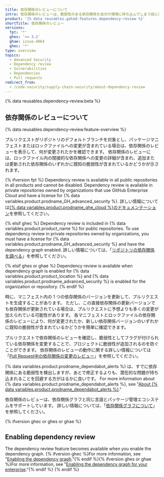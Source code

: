 ```yaml
---
title: 依存関係のレビューについて
intro: 依存関係のレビューは、脆弱性のある依存関係を自分の環境に持ち込んでしまう前に捉え、ライセンス、依存物、依存関係の期間に関する情報を提供します。
product: '{% data reusables.gated-features.dependency-review %}'
shortTitle: 依存関係のレビュー
versions:
  fpt: '*'
  ghes: '>= 3.2'
  ghae: issue-4864
  ghec: '*'
type: overview
topics:
  - Advanced Security
  - Dependency review
  - Vulnerabilities
  - Dependencies
  - Pull requests
redirect_from:
  - /code-security/supply-chain-security/about-dependency-review
---
```


{% data reusables.dependency-review.beta %}

## 依存関係のレビューについて

{% data reusables.dependency-review.feature-overview %}

プルリクエストがリポジトリのデフォルトブランチを対象とし、パッケージマニフェストまたはロックファイルへの変更が含まれている場合は、依存関係のレビューを表示して、何が変更されたかを確認できます。 依存関係のレビューには、ロックファイル内の間接的な依存関係への変更の詳細が含まれ、追加または更新された依存関係のいずれかに既知の脆弱性が含まれているかどうかが示されます。

{% ifversion fpt %}
Dependency review is available in all public repositories in all products and cannot be disabled. Dependency review is available in private repositories owned by organizations that use GitHub Enterprise Cloud and have a license for {% data variables.product.prodname_GH_advanced_security %}. 詳しい情報については[{% data variables.product.prodname_ghe_cloud %}のドキュメンテーション](/enterprise-cloud@latest/code-security/supply-chain-security/understanding-your-software-supply-chain/about-dependency-review)を参照してください。

{% elsif ghec %}
Dependency review is included in {% data variables.product.product_name %} for public repositories. To use dependency review in private repositories owned by organizations, you must have a license for {% data variables.product.prodname_GH_advanced_security %} and have the dependency graph enabled. 詳しい情報については、「[リポジトリの依存関係を調べる](/code-security/supply-chain-security/understanding-your-software-supply-chain/exploring-the-dependencies-of-a-repository#enabling-and-disabling-the-dependency-graph-for-a-private-repository)」を参照してください。

{% elsif ghes or ghae %}
Dependency review is available when dependency graph is enabled for {% data variables.product.product_location %} and {% data variables.product.prodname_advanced_security %} is enabled for the organization or repository.
{% endif %}

時に、マニフェスト内の 1 つの依存関係のバージョンを更新して、プルリクエストを生成することがあります。 ただし、この直接依存関係の更新バージョンでも依存関係が更新されている場合は、プルリクエストに予想よりも多くの変更が加えられている可能性があります。 各マニフェストとロックファイルの依存関係のレビューにより、何が変更されたか、新しい依存関係バージョンのいずれかに既知の脆弱性が含まれているかどうかを簡単に確認できます。

プルリクエストで依存関係のレビューを確認し、脆弱性としてフラグが付けられている依存関係を変更することで、プロジェクトに脆弱性が追加されるのを防ぐことができます。 依存関係のレビューの動作に関する詳しい情報については「[Pull Request中の依存関係の変更のレビュー](/pull-requests/collaborating-with-pull-requests/reviewing-changes-in-pull-requests/reviewing-dependency-changes-in-a-pull-request)」を参照してください。

{% data variables.product.prodname_dependabot_alerts %} は、すでに依存関係にある脆弱性を検出しますが、あとで修正するよりも、潜在的な問題が持ち込まれることを回避する方がはるかに良いです。 For more information about {% data variables.product.prodname_dependabot_alerts %}, see "[About {% data variables.product.prodname_dependabot_alerts %}](/github/managing-security-vulnerabilities/about-alerts-for-vulnerable-dependencies#dependabot-alerts-for-vulnerable-dependencies)."

依存関係のレビューは、依存関係グラフと同じ言語とパッケージ管理エコシステムをサポートしています。 詳しい情報については、「[依存関係グラフについて](/github/visualizing-repository-data-with-graphs/about-the-dependency-graph#supported-package-ecosystems)」を参照してください。

{% ifversion ghec or ghes or ghae %}
## Enabling dependency review

The dependency review feature becomes available when you enable the dependency graph. {% ifversion ghec %}For more information, see "[Enabling the dependency graph](/code-security/supply-chain-security/understanding-your-software-supply-chain/about-the-dependency-graph#enabling-the-dependency-graph)."{% endif %}{% ifversion ghes or ghae %}For more information, see "[Enabling the dependency graph for your enterprise](/admin/code-security/managing-supply-chain-security-for-your-enterprise/enabling-the-dependency-graph-for-your-enterprise)."{% endif %}
{% endif %}
